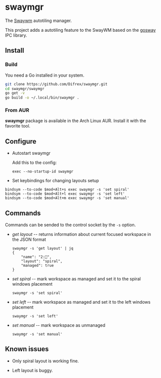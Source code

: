 # swaymgr

The [Swaywm](https://github.com/swaywm/sway) autotiling manager.

This project adds a autotiling feature to the SwayWM based on the [gosway](https://github.com/Difrex/gosway) IPC library.

## Install

### Build

You need a Go installed in your system.

```sh
git clone https://github.com/Difrex/swaymgr.git
cd swaymgr/swaymgr
go get -v
go build -o ~/.local/bin/swaymgr .
```

### From AUR

**swaymgr** package is available in the Arch Linux AUR. Install it with the favorite tool.

## Configure

* Autostart swaymgr

  Add this to the config:

  ```
  exec --no-startup-id swaymgr
  ```

* Set keybindings for changing layouts setup

```
bindsym --to-code $mod+Alt+s exec swaymgr -s 'set spiral'
bindsym --to-code $mod+Alt+l exec swaymgr -s 'set left'
bindsym --to-code $mod+Alt+m exec swaymgr -s 'set manual'
```

## Commands

Commands can be sended to the control socket by the `-s` option.

* *get layout* -- returns information about current focused workspace in the JSON format
  ```
  swaymgr -s 'get layout' | jq
  {
      "name": "2:",
      "layout": "spiral",
      "managed": true
  }
  ```

* *set spiral* -- mark workspace as managed and set it to the spiral windows placement
  ```
  swaymgr -s 'set spiral'
  ```

* *set left* -- mark workspace as managed and set it to the left windows placement
  ```
  swaymgr -s 'set left'
  ```

* *set manual* -- mark workspace as unmanaged
  ```
  swaymgr -s 'set manual'
  ```

## Known issues

* Only spiral layout is working fine.

* Left layout is buggy.
